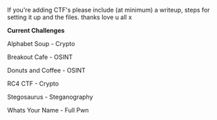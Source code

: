 If you're adding CTF's please include (at minimum) a writeup, steps for setting it up and the files. thanks love u all x

**Current Challenges**

Alphabet Soup - Crypto

Breakout Cafe - OSINT

Donuts and Coffee - OSINT

RC4 CTF - Crypto

Stegosaurus - Steganography

Whats Your Name - Full Pwn
